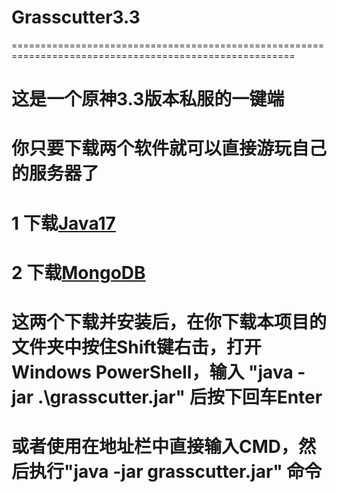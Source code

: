 # Grasscutter3.3
=======================================================================================================
# 这是一个原神3.3版本私服的一键端
# 你只要下载两个软件就可以直接游玩自己的服务器了
# 1 下载<a href="https://www.oracle.com/java/technologies/javase/jdk17-archive-downloads.html">Java17</a>
# 2 下载<a href="https://www.mongodb.com/try/download/community">MongoDB</a>
# 这两个下载并安装后，在你下载本项目的文件夹中按住Shift键右击，打开Windows PowerShell，输入 "java -jar .\grasscutter.jar" 后按下回车Enter
# 或者使用在地址栏中直接输入CMD，然后执行"java -jar grasscutter.jar" 命令
